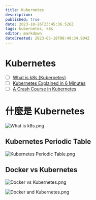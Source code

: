 ```yaml
---
title: Kubernetes
description: 
published: true
date: 2023-10-26T23:45:36.526Z
tags: kubernetes, k8s
editor: markdown
dateCreated: 2023-05-18T08:49:34.904Z
---
```


# Kubernetes
- [ ] [What is k8s (Kubernetes)](https://blog.bytebytego.com/p/ep35-what-is-kubernetes?utm_source=profile&utm_medium=reader2)
- [ ] [Kubernetes Explained in 6 Minutes](https://www.youtube.com/watch?v=TlHvYWVUZyc&ab_channel=ByteByteGo&loop=0)
- [ ] [A Crash Course in Kubernetes](https://blog.bytebytego.com/p/a-crash-course-in-kubernetes?utm_source=profile&utm_medium=reader2)
# 什麼是 Kubernetes

![What is k8s.png](http://192.168.25.60:8000/files/file_storage/9131f64d.png)

## Kubernetes Periodic Table

![Kubernetes Periodic Table.png](http://192.168.25.60:8000/files/file_storage/3804f476.png)

## Docker vs Kubernetes

![Docker vs Kubernetes.png](http://192.168.25.60:8000/files/file_storage/4e6ac9fe.png)

![Docker and Kubernetes.png](http://192.168.25.60:8000/files/file_storage/a8337aeb.png)
